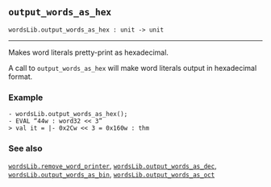 ## `output_words_as_hex`

``` hol4
wordsLib.output_words_as_hex : unit -> unit
```

------------------------------------------------------------------------

Makes word literals pretty-print as hexadecimal.

A call to `output_words_as_hex` will make word literals output in
hexadecimal format.

### Example

``` hol4
- wordsLib.output_words_as_hex();
- EVAL “44w : word32 << 3”
> val it = |- 0x2Cw << 3 = 0x160w : thm
```

### See also

[`wordsLib.remove_word_printer`](#wordsLib.remove_word_printer),
[`wordsLib.output_words_as_dec`](#wordsLib.output_words_as_dec),
[`wordsLib.output_words_as_bin`](#wordsLib.output_words_as_bin),
[`wordsLib.output_words_as_oct`](#wordsLib.output_words_as_oct)
